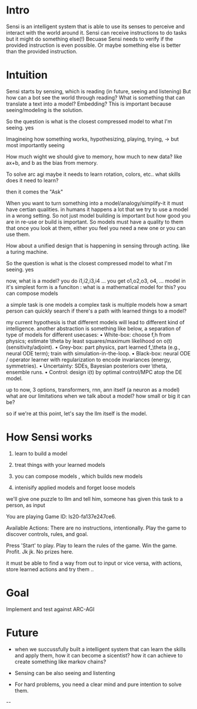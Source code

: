 # Intro
Sensi is an intelligent system that is able to use its senses to perceive and interact with the world around it.
Sensi can receive instructions to do tasks but it might do something else(!)
Becuase Sensi needs to verify if the provided instruction is even possible. Or maybe something else is better than the provided instruction.

# Intuition 
Sensi starts by sensing, which is reading (in future, seeing and listening)
But how can a bot see the world through reading?
What is something that can translate a text into a model? Embedding?
This is important because seeing/modeling is the solution.

So the question is what is the closest compressed model to what I'm seeing. yes

Imagineing how something works, hypothesizing, playing, trying, -> but most importantly seeing 

How much wight we should give to memory, how much to new data? like ax+b, and b as the bias from memory.


To solve arc agi maybe it needs to learn rotation, colors, etc.. what skills does it need to learn?

then it comes the "Ask"

When you want to turn something into a model/analogy/simplify-it it must have certian qualities. in humans it happens a lot that we try to use a model in a wrong setting. 
So not just model building is important but how good you are in re-use or build is important. 
So models must have a quality to them that once you look at them, either you feel you need a new one or you can use them. 

How about a unified design that is happening in sensing through acting. like a turing machine.


So the question is what is the closest compressed model to what I'm seeing. yes

now, what is a model?
you do i1,i2,i3,i4 ... you get o1,o2,o3, o4, ...
model in it's simplest form is a funciton
:
what is a mathematical model for this?
you can compose models

a simple task is one models
a complex task is multiple models
how a smart person can quickly search if there's a path with learned things to a model?

my current hypothesis is that different models will lead to different kind of intelligence.
another abstraction is something like below, a separation of type of models for different usecases:
	•	White-box: choose f,h from physics; estimate \theta by least squares/maximum likelihood on o(t) (sensitivity/adjoint).
	•	Grey-box: part physics, part learned f_\theta (e.g., neural ODE term); train with simulation-in-the-loop.
	•	Black-box: neural ODE / operator learner with regularization to encode invariances (energy, symmetries).
	•	Uncertainty: SDEs, Bayesian posteriors over \theta, ensemble runs.
	•	Control: design i(t) by optimal control/MPC atop the DE model.

up to now, 3 options, transformers, rnn, ann itself (a neuron as a model)
what are our limitations when we talk about a model? how small or big it can be?

so if we're at this point, let's say the llm itself is the model.

# How Sensi works
1. learn to build a model
2. treat things with your learned models
3. you can compose models , which builds new models

100. intenisify applied models and forget loose models


we'll give one puzzle to llm and tell him, someone has given this task to a person, as input 

You are playing Game ID: ls20-fa137e247ce6.

Available Actions:
There are no instructions, intentionally. Play the game to discover controls, rules, and goal.

Press 'Start' to play.
Play to learn the rules of the game.
Win the game.
Profit. Jk jk. No prizes here.

it must be able to find a way from out to input or vice versa, with actions, store learned actions and try them ..

# Goal
Implement and test against ARC-AGI

# Future
- when we succussfully built a intelligent system  that can learn the skills and apply them, how it can become a sicentist?
how it can achieve to create something like markov chains?

- Sensing can be also seeing and listenting

- For hard problems, you need a clear mind and pure intention to solve them.

--

